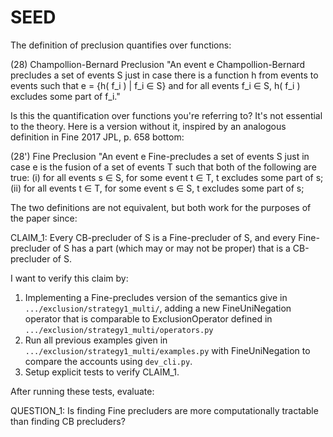 # SEED

The definition of preclusion quantifies over functions:

(28) Champollion-Bernard Preclusion
"An event e Champollion-Bernard precludes a set of events S just in case there is a function h from events to events such that e = {h( f_i ) | f_i ∈ S} and for all events f_i ∈ S, h( f_i ) excludes some part of f_i."

Is this the quantification over functions you're referring to? It's not essential to the theory. Here is a version without it, inspired by an analogous definition in Fine 2017 JPL, p. 658 bottom:

(28') Fine Preclusion
"An event e Fine-precludes a set of events S just in case e is the fusion of a set of events T such that both of the following are true:
(i) for all events s ∈ S, for some event t ∈ T,  t excludes some part of s;
(ii) for all events t ∈ T, for some event s ∈ S,  t excludes some part of s;

The two definitions are not equivalent, but both work for the purposes of the paper since: 

CLAIM_1: Every CB-precluder of S is a Fine-precluder of S, and every Fine-precluder of S has a part (which may or may not be proper) that is a CB-precluder of S.

I want to verify this claim by:

1. Implementing a Fine-precludes version of the semantics give in `.../exclusion/strategy1_multi/`, adding a new FineUniNegation operator that is comparable to ExclusionOperator defined in `.../exclusion/strategy1_multi/operators.py`
2. Run all previous examples given in `.../exclusion/strategy1_multi/examples.py` with FineUniNegation to compare the accounts using `dev_cli.py`.
3. Setup explicit tests to verify CLAIM_1.

After running these tests, evaluate:

QUESTION_1: Is finding Fine precluders are more computationally tractable than finding CB precluders?
